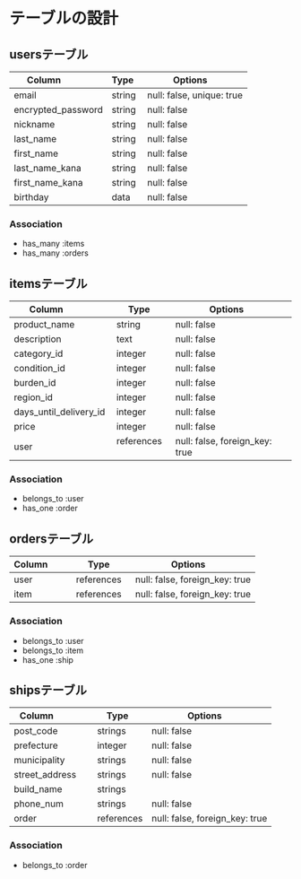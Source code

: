 # テーブルの設計

## usersテーブル
| Column             | Type   | Options     |
| ------------------ | ------ | ----------- |
| email              | string | null: false, unique: true |
| encrypted_password | string | null: false |
| nickname           | string | null: false |
| last_name          | string | null: false |
| first_name         | string | null: false |
| last_name_kana     | string | null: false |
| first_name_kana    | string | null: false |
| birthday           | data   | null: false |

### Association
- has_many :items
- has_many :orders

## itemsテーブル
| Column                 | Type    | Options     |
| ---------------------- | ------- | ----------- |
| product_name           | string  | null: false |
| description            | text    | null: false |
| category_id            | integer | null: false | (ActiveHash)
| condition_id           | integer | null: false | (ActiveHash)
| burden_id              | integer | null: false | (ActiveHash)
| region_id              | integer | null: false | (ActiveHash)
| days_until_delivery_id | integer | null: false | (ActiveHash)
| price                  | integer | null: false |
| user                   | references  | null: false, foreign_key: true |

### Association

- belongs_to :user
- has_one :order 

## ordersテーブル
| Column          | Type   | Options     |
| --------------- | ------ | ----------- |
| user            | references  | null: false, foreign_key: true |
| item            | references  | null: false, foreign_key: true |

### Association
- belongs_to :user
- belongs_to :item
- has_one :ship

## shipsテーブル
| Column             | Type    | Options     |
| ------------------ | ------- | ----------- |
| post_code          | strings | null: false |
| prefecture         | integer | null: false |
| municipality       | strings | null: false |
| street_address     | strings | null: false |
| build_name         | strings |             |
| phone_num          | strings | null: false |
| order              | references | null: false, foreign_key: true |

### Association
- belongs_to :order


